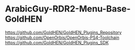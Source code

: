 # ArabicGuy-RDR2-Menu-Base-GoldHEN

https://github.com/GoldHEN/GoldHEN_Plugins_Repository
https://github.com/OpenOrbis/OpenOrbis-PS4-Toolchain
https://github.com/GoldHEN/GoldHEN_Plugins_SDK
